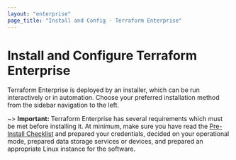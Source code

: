 ```yaml
---
layout: "enterprise"
page_title: "Install and Config - Terraform Enterprise"
---
```


# Install and Configure Terraform Enterprise

Terraform Enterprise is deployed by an installer, which can be run interactively or in automation. Choose your preferred installation method from the sidebar navigation to the left.

~> **Important:** Terraform Enterprise has several requirements which must be met before installing it. At minimum, make sure you have read the [Pre-Install Checklist](../before-installing/index.html) and prepared your credentials, decided on your operational mode, prepared data storage services or devices, and prepared an appropriate Linux instance for the software.

